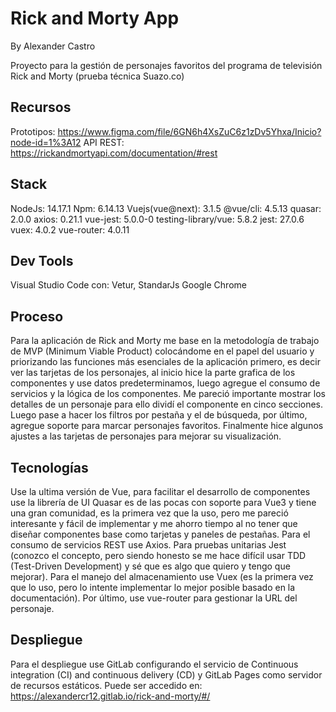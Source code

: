 # Rick and Morty App

By Alexander Castro

Proyecto para la gestión de personajes favoritos del programa de televisión Rick and Morty (prueba técnica Suazo.co)

## Recursos

Prototipos: https://www.figma.com/file/6GN6h4XsZuC6z1zDv5Yhxa/Inicio?node-id=1%3A12
API REST: https://rickandmortyapi.com/documentation/#rest

## Stack

NodeJs: 14.17.1
Npm: 6.14.13
Vuejs(vue@next): 3.1.5
@vue/cli: 4.5.13
quasar: 2.0.0
axios: 0.21.1
vue-jest: 5.0.0-0
testing-library/vue: 5.8.2
jest: 27.0.6
vuex: 4.0.2
vue-router: 4.0.11

## Dev Tools

Visual Studio Code con: Vetur, StandarJs
Google Chrome

## Proceso

Para la aplicación de Rick and Morty me base en la metodología de trabajo de MVP (Minimum Viable Product) colocándome en el papel del usuario y priorizando las funciones más esenciales de la aplicación primero, es decir ver las tarjetas de los personajes, al inicio hice la parte grafica de los componentes y use datos predeterminamos, luego agregue el consumo de servicios y la lógica de los componentes. Me pareció importante mostrar los detalles de un personaje para ello dividí el componente en cinco secciones. Luego pase a hacer los filtros por pestaña y el de búsqueda, por último, agregue soporte para marcar personajes favoritos. Finalmente hice algunos ajustes a las tarjetas de personajes para mejorar su visualización.

## Tecnologías

Use la ultima versión de Vue, para facilitar el desarrollo de componentes use la librería de UI Quasar es de las pocas con soporte para Vue3 y tiene una gran comunidad, es la primera vez que la uso, pero me pareció interesante y fácil de implementar y me ahorro tiempo al no tener que diseñar componentes base como tarjetas y paneles de pestañas. Para el consumo de servicios REST use Axios. Para pruebas unitarias Jest (conozco el concepto, pero siendo honesto se me hace difícil usar TDD (Test-Driven Development) y sé que es algo que quiero y tengo que mejorar). Para el manejo del almacenamiento use Vuex (es la primera vez que lo uso, pero lo intente implementar lo mejor posible basado en la documentación). Por último, use vue-router para gestionar la URL del personaje.

## Despliegue

Para el despliegue use GitLab configurando el servicio de Continuous integration (CI) and continuous delivery (CD) y GitLab Pages como servidor de recursos estáticos.
Puede ser accedido en: https://alexandercr12.gitlab.io/rick-and-morty/#/
